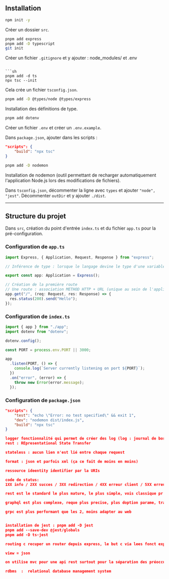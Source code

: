 ## Installation

```sh
npm init -y
```

Créer un dossier `src`.

```sh
pnpm add express
pnpm add -D typescript
git init
```

Créer un fichier `.gitignore` et y ajouter : node_modules/ et .env

````

```sh
pnpm add -d ts
npx tsc --init
````

Cela crée un fichier `tsconfig.json`.

```sh
pnpm add -D @types/node @types/express
```

Installation des définitions de type.

```sh
pnpm add dotenv
```

Créer un fichier `.env` et créer un `.env.example`.

Dans `package.json`, ajouter dans les scripts :

```json
"scripts": {
    "build": "npx tsc"
}
```

```sh
pnpm add -D nodemon
```

Installation de nodemon (outil permettant de recharger automatiquement l'application Node.js lors des modifications de fichiers).

Dans `tsconfig.json`, décommenter la ligne avec `types` et ajouter `"node", "jest"`. Décommenter `outDir` et y ajouter `./dist`.

---

## Structure du projet

Dans `src`, création du point d'entrée `index.ts` et du fichier `app.ts` pour la pré-configuration.

### Configuration de `app.ts`

```ts
import Express, { Application, Request, Response } from "express";

// Inférence de type : lorsque le langage devine le type d'une variable à partir du type de données qui sert à l'initialisation

export const app: Application = Express();

// Création de la première route
// Une route : association METHOD HTTP + URL (unique au sein de l'application)
app.get("/", (req: Request, res: Response) => {
  res.status(200).send("Hello");
});
```

### Configuration de `index.ts`

```ts
import { app } from "./app";
import dotenv from "dotenv";

dotenv.config();

const PORT = process.env.PORT || 3000;

app
  .listen(PORT, () => {
    console.log(`Server currently listening on port ${PORT}`);
  })
  .on("error", (error) => {
    throw new Error(error.message);
  });
```

### Configuration de `package.json`

```json
"scripts": {
    "test": "echo \"Error: no test specified\" && exit 1",
    "dev": "nodemon dist/index.js",
    "build": "npx tsc"
}

logger fonctionnalité qui permet de créer des log (log : journal de bord d'activité)
rest : REpresentational State Transfer

stateless : aucun lien n'est lié entre chaque request

format : json et parfois xml (ça ce fait de moins en moins)

ressource ideentity identifier par la URIs

code de status:
1XX info / 2XX succes / 3XX redirection / 4XX erreur client / 5XX erreur serveur

rest est le standard le plus mature, le plus simple, vois classique pr l'archi client serv utilisé pr api web simple

graphql est plus complexe, reque plus precise, plus doption parame, travailler avec endpoint unique et ça a pas mal d'avantage bien pr projet mobile web

grpc est plus performant que les 2, moins adapter au web


installation de jest : pnpm add -D jest
pnpm add --save-dev @jest/globals
pnpm add -D ts-jest

routing c recuper un router depuis express, le but c via lees fonct express, d'organiser les different endpoint en fonction des ressources de notre app

view = json

on utilise mvc pour une api rest surtout pour la séparation des préoccupations

rdbms  :  relational database management system
```
